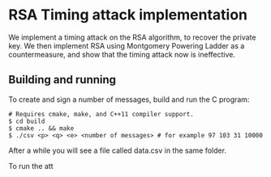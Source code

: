 RSA Timing attack implementation
================================

We implement a timing attack on the RSA algorithm, to recover the private key.
We then implement RSA using Montgomery Powering Ladder as a countermeasure, and show that the timing attack now is ineffective.

Building and running
-------------------

To create and sign a number of messages, build and run the C program:
```
# Requires cmake, make, and C++11 compiler support.
$ cd build
$ cmake .. && make
$ ./csv <p> <q> <e> <number of messages> # for example 97 103 31 10000

```

After a while you will see a file called data.csv in the same folder. 

To run the att